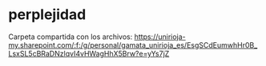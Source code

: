 # perplejidad

Carpeta compartida con los archivos: https://unirioja-my.sharepoint.com/:f:/g/personal/gamata_unirioja_es/EsgSCdEumwhHr0B_LsxSL5cBRaDNzlqvI4vHWagHhX5Brw?e=yYs7jZ
